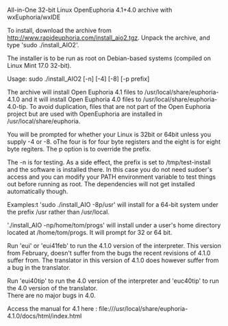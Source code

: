 All-in-One 32-bit Linux OpenEuphoria 4.1+4.0 archive with wxEuphoria/wxIDE

To install, download the archive from http://www.rapideuphoria.com/install_aio2.tgz.  Unpack the archive,
and type 'sudo ./install_AIO2'.

The installer is to be run as root on Debian-based systems (compiled on Linux Mint 17.0 32-bit).
 
Usage: sudo ./install_AIO2 [-n] [-4] [-8] [-p prefix]

The archive will install Open Euphoria 4.1 files to /usr/local/share/euphoria-4.1.0 and 
it will install Open Euphoria 4.0 files to /usr/local/share/euphoria-4.0-tip.  To avoid
duplication, files that are not part of the Open Euphoria project but are used with 
OpenEuphoria are installed in /usr/local/share/euphoria.

You will be prompted for whether your Linux is 32bit or 64bit unless you supply -4 or -8.  oThe
four is for four byte registers and the eight is for eight byte regiters.  The p option is to 
override the prefix.  

The -n is for testing.  As a side effect, the prefix is set to /tmp/test-install and the software
is installed there.  In this case you do not need sudoer's access and you can modify your PATH environment
variable to test things out before running as root.  The dependencies will not get installed automatically though.

Examples:t
'sudo ./install_AIO -8p/usr'
will install for a 64-bit system under the prefix /usr rather than /usr/local.

'./install_AIO -np/home/tom/progs'
will install under a user's home directory located at /home/tom/progs.  It will prompt for 32 or 64 bit.

Run 'eui' or 'eui41feb' to run the 4.1.0 version of the interpreter.  This version from February,
doesn't suffer from the bugs the recent revisions of 4.1.0 suffer from.  The translator in this version of 4.1.0 
does however suffer from a bug in the translator.

Run 'eui40tip' to run the 4.0 version of the interpreter and 'euc40tip' to run the 4.0 version of the translator.  
There are no major bugs in 4.0.	

Access the manual for 4.1 here : file:///usr/local/share/euphoria-4.1.0/docs/html/index.html

